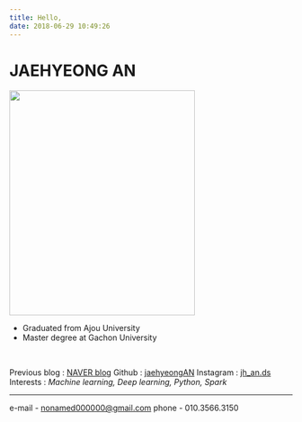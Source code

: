 ```yaml
---
title: Hello, 
date: 2018-06-29 10:49:26
---
```

# JAEHYEONG AN
<img src="/image/me.jpg" width="330" height="400">

- Graduated from Ajou University
- Master degree at Gachon University
<br/>

Previous blog : [NAVER blog](https://blog.naver.com/nonamed0000)
Github : [jaehyeongAN](https://github.com/jaehyeongAN)
Instagram : [jh_an.ds](http://instagram.com/an_jh.ds)
Interests : *Machine learning, Deep learning, Python, Spark*


---
e-mail - nonamed000000@gmail.com
phone - 010.3566.3150